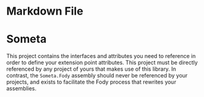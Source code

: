 ﻿# Markdown File

# Someta

This project contains the interfaces and attributes you need to reference in order to define your
extension point attributes.  This project must be directly referenced by any project of yours that
makes use of this library.  In contrast, the `Someta.Fody` assembly should never be referenced by
your projects, and exists to facilitate the Fody process that rewrites your assemblies.